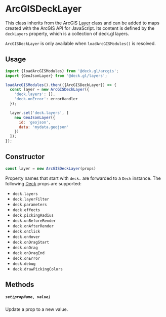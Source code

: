 # ArcGISDeckLayer

This class inherits from the ArcGIS [Layer](https://developers.arcgis.com/javascript/latest/api-reference/esri-layers-Layer.html) class and can be added to maps created with the ArcGIS API for JavaScript. Its content is defined by the `deckLayers` property, which is a collection of deck.gl layers.

`ArcGISDeckLayer` is only available when `loadArcGISModules()` is resolved.

## Usage

```js
import {loadArcGISModules} from '@deck.gl/arcgis';
import {GeoJsonLayer} from '@deck.gl/layers';

loadArcGISModules().then(({ArcGISDeckLayer}) => {
  const layer = new ArcGISDeckLayer({
    'deck.layers': [],
    'deck.onError': errorHandler
  });

  layer.set('deck.layers', [
    new GeoJsonLayer({
      id: 'geojson',
      data: 'mydata.geojson'
    })
  ]);
});
```


## Constructor

```js
const layer = new ArcGISDeckLayer(props)
```

Property names that start with `deck.` are forwarded to a `Deck` instance. The following [Deck](/docs/api-reference/deck.md) props are supported:

- `deck.layers`
- `deck.layerFilter`
- `deck.parameters`
- `deck.effects`
- `deck.pickingRadius`
- `deck.onBeforeRender`
- `deck.onAfterRender`
- `deck.onClick`
- `deck.onHover`
- `deck.onDragStart`
- `deck.onDrag`
- `deck.onDragEnd`
- `deck.onError`
- `deck.debug`
- `deck.drawPickingColors`

## Methods

##### `set(propName, value)`

Update a prop to a new value.
